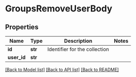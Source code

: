 # GroupsRemoveUserBody

## Properties
Name | Type | Description | Notes
------------ | ------------- | ------------- | -------------
**id** | **str** | Identifier for the collection | 
**user_id** | **str** |  | 

[[Back to Model list]](../README.md#documentation-for-models) [[Back to API list]](../README.md#documentation-for-api-endpoints) [[Back to README]](../README.md)

